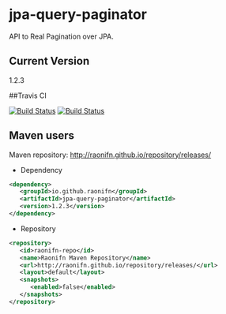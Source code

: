 jpa-query-paginator
==============

API to Real Pagination over JPA.

## Current Version
1.2.3


##Travis CI

[![Build Status](https://travis-ci.org/raonifn/jpa-query-paginator.svg)](https://travis-ci.org/raonifn/jpa-query-paginator)
[![Build Status](https://api.shippable.com/projects/540e79213479c5ea8f9ea40e/badge?branchName=master)](https://app.shippable.com/projects/540e79213479c5ea8f9ea40e/builds/latest)

## Maven users
Maven repository: http://raonifn.github.io/repository/releases/

* Dependency
```xml
<dependency>
   <groupId>io.github.raonifn</groupId>
   <artifactId>jpa-query-paginator</artifactId>
   <version>1.2.3</version>
</dependency>
```

* Repository
```xml
<repository>
   <id>raonifn-repo</id>
   <name>Raonifn Maven Repository</name>
   <url>http://raonifn.github.io/repository/releases/</url>
   <layout>default</layout>
   <snapshots>
      <enabled>false</enabled>
   </snapshots>
</repository>
```
